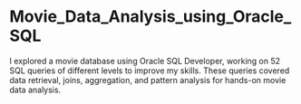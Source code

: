 # Movie_Data_Analysis_using_Oracle_SQL
I explored a movie database using Oracle SQL Developer, working on 52 SQL queries of different levels to improve my skills. These queries covered data retrieval, joins, aggregation, and pattern analysis for hands-on movie data analysis.
